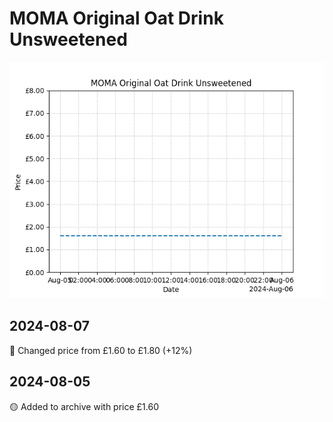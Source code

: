 # MOMA Original Oat Drink Unsweetened
![](charts/product-511957011.png)
## 2024-08-07
🔴 Changed price from £1.60 to £1.80 (+12%)
## 2024-08-05
🟡 Added to archive with price £1.60